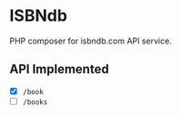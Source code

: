 # ISBNdb

PHP composer for isbndb.com API service.

## API Implemented

- [x] `/book`
- [ ] `/books`
